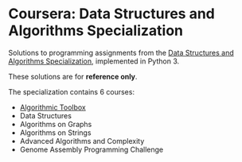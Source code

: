 # Coursera: Data Structures and Algorithms Specialization
Solutions to programming assignments from the [Data Structures and Algorithms Specialization](https://www.coursera.org/specializations/data-structures-algorithms), implemented in Python 3.

These solutions are for **reference only**.

The specialization contains 6 courses:
- [Algorithmic Toolbox](https://github.com/jarbun/dsa-specialization/tree/master/1-algorithmic-toolbox)
- Data Structures
- Algorithms on Graphs
- Algorithms on Strings
- Advanced Algorithms and Complexity
- Genome Assembly Programming Challenge
